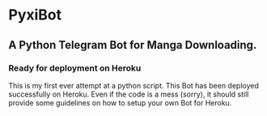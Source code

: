 # PyxiBot
A Python Telegram Bot for Manga Downloading.
-------
### Ready for deployment on Heroku

This is my first ever attempt at a python script. This Bot has been deployed successfully on Heroku.
Even if the code is a mess (sorry), it should still provide some guidelines on how to setup your own Bot for Heroku.
